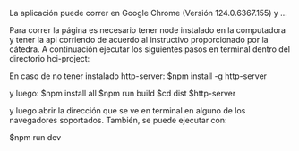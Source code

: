 La aplicación puede correr en Google Chrome (Versión 124.0.6367.155) y …

Para correr la página es necesario tener node instalado en la computadora y tener la api corriendo de acuerdo al instructivo proporcionado por la cátedra. A continuación ejecutar los siguientes pasos en terminal dentro del directorio hci-project:

En caso de no tener instalado http-server:
$npm install -g http-server

y luego:
$npm install all
$npm run build
$cd dist
$http-server

y luego abrir la dirección que se ve en terminal en alguno de los navegadores soportados.
También, se puede ejecutar con:

$npm run dev
